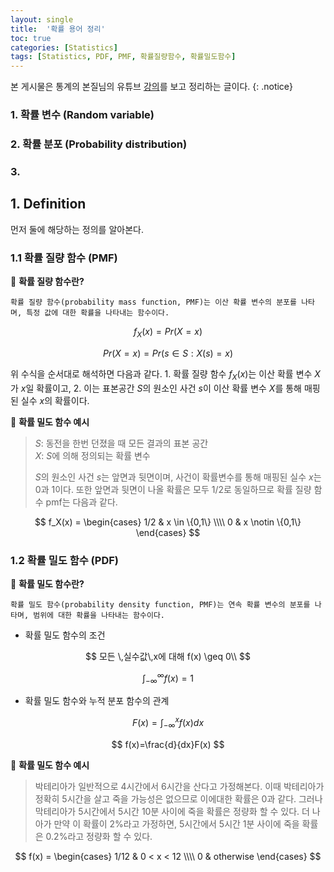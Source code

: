 ```yaml
---
layout: single
title:  '확률 용어 정리'
toc: true
categories: [Statistics]
tags: [Statistics, PDF, PMF, 확률질량함수, 확률밀도함수]
---
```


본 게시물은 통계의 본질님의 유튜브 [강의](https://www.youtube.com/watch?v=_jG3FQkprgo)를 보고 정리하는 글이다.
{: .notice}

### 1. 확률 변수 (Random variable)

### 2. 확률 분포 (Probability distribution)

### 3. 

## 1. Definition

먼저 둘에 해당하는 정의를 알아본다.

### 1.1 확률 질량 함수 (PMF)

👀 **확률 질량 함수란?**

```
확률 질량 함수(probability mass function, PMF)는 이산 확률 변수의 분포를 나타며, 특정 값에 대한 확률을 나타내는 함수이다.
```

$$
f_X(x) = Pr(X=x)
$$

$$
Pr(X=x) = Pr({s \in S : X(s) = x})
$$

위 수식을 순서대로 해석하면 다음과 같다. 1. 확률 질량 함수 $f_X(x)$는 이산 확률 변수 $X$가 $x$일 확률이고, 2. 이는 표본공간 $S$의 원소인 사건 $s$이 이산 확률 변수 $X$를 통해 매핑된 실수 $x$의 확률이다.

📍 **확률 밀도 함수 예시**

> $S$: 동전을 한번 던졌을 때 모든 결과의 표본 공간<br>$X$: $S$에 의해 정의되는 확률 변수
>
> $S$의 원소인 사건 $s$는 앞면과 뒷면이며, 사건이 확률변수를 통해 매핑된 실수 $x$는 0과 1이다. 또한 앞면과 뒷면이 나올 확률은 모두 $1/2$로 동일하므로 확률 질량 함수 pmf는 다음과 같다.

$$
f_X(x) = \begin{cases}  1/2 & x \in \{0,1\} \\\\  0 & x \notin \{0,1\} \end{cases}
$$

### 1.2 확률 밀도 함수 (PDF)

👀 **확률 밀도 함수란?**

```
확률 밀도 함수(probability density function, PMF)는 연속 확률 변수의 분포를 나타며, 범위에 대한 확률을 나타내는 함수이다.
```

- 확률 밀도 함수의 조건

$$
모든 \,실수값\,x에 대해 f(x) \geq 0\\
$$

$$
\int_{-\infty}^{\infty}f(x) = 1
$$

- 확률 밀도 함수와 누적 분포 함수의 관계

$$
F(x) = \int_{-\infty}^{x}f(x)dx
$$

$$
f(x)=\frac{d}{dx}F(x)
$$

📍 **확률 밀도 함수 예시**

> 박테리아가 일반적으로 4시간에서 6시간을 산다고 가정해본다. 이때 박테리아가 정확히 5시간을 살고 죽을 가능성은 없으므로 이에대한 확률은 0과 같다. 그러나 막테리아가 5시간에서 5시간 10분 사이에 죽을 확률은 정량화 할 수 있다. 더 나아가 만약 이 확률이 2%라고 가정하면, 5시간에서 5시간 1분 사이에 죽을 확률은 0.2%라고 정량화 할 수 있다.

$$
f(x) = \begin{cases}  1/12 & 0 < x < 12 \\\\  0 & otherwise \end{cases}
$$

 
